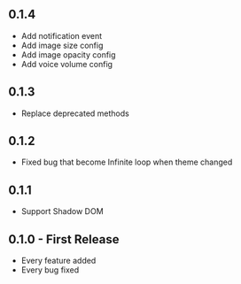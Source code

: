 ## 0.1.4
* Add notification event
* Add image size config
* Add image opacity config
* Add voice volume config

## 0.1.3
* Replace deprecated methods

## 0.1.2
* Fixed bug that become Infinite loop when theme changed

## 0.1.1
* Support Shadow DOM

## 0.1.0 - First Release
* Every feature added
* Every bug fixed
